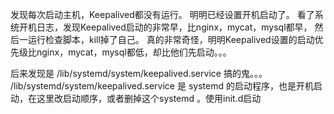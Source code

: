 发现每次启动主机，Keepalived都没有运行。
明明已经设置开机启动了。
看了系统开机日志，发现Keepalived启动的非常早，比nginx，mycat，mysql都早，
然后一运行检查脚本，kill掉了自己。
真的非常奇怪，明明Keepalived设置的启动优先级比nginx，mycat，mysql都低，却比他们先启动。。。

后来发现是 /lib/systemd/system/keepalived.service  搞的鬼。。。
/lib/systemd/system/keepalived.service 是 systemd 的启动程序，也是开机启动，在这里改启动顺序，或者删掉这个systemd 。使用init.d启动
